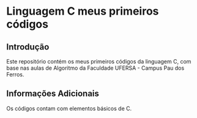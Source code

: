 # Linguagem C meus primeiros códigos

##  Introdução
Este repositório contém os meus primeiros códigos da linguagem C, com base nas aulas de Algoritmo da Faculdade UFERSA - Campus Pau dos Ferros.
## Informações Adicionais
Os códigos contam com elementos básicos de C.
